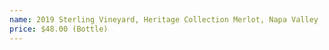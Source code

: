 ```yaml
---
name: 2019 Sterling Vineyard, Heritage Collection Merlot, Napa Valley
price: $48.00 (Bottle)
---
```

